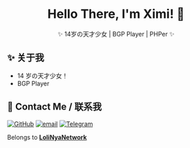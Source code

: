 <h1 align="center"> Hello There, I'm Ximi! 👋 </h1> 
<p align="center">✨ 14岁の天才少女 | BGP Player | PHPer ✨</p>

## ✨ 关于我

- 14 岁の天才少女！
- BGP Player

## 🤝 Contact Me / 联系我
[![GitHub](https://img.shields.io/badge/GitHub-%2312100E.svg?style=for-the-badge&logo=github&logoColor=white)](https://github.com/ximineko)
[![email](https://img.shields.io/badge/email-0078D4?style=for-the-badge&logo=maildotru&logoColor=white)](mailto:ximi@milu.moe)
[![Telegram](https://img.shields.io/badge/Telegram-@Ximi1145-26A5E4?style=for-the-badge&logo=telegram&logoColor=white)](https://t.me/Ximi1145)

Belongs to **[LoliNyaNetwork](https://github.com/lolinya-network)**
